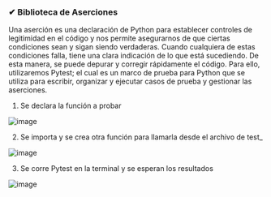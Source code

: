 ### ✔ Biblioteca de Aserciones

Una aserción es una declaración de Python para establecer controles de legitimidad en el código y nos permite asegurarnos de que ciertas condiciones sean y sigan siendo verdaderas. Cuando cualquiera de estas condiciones falla, tiene una clara indicación de lo que está sucediendo. De esta manera, se puede depurar y corregir rápidamente el código. Para ello, utilizaremos Pytest; el cual es un marco de prueba para Python que se utiliza para escribir, organizar y ejecutar casos de prueba y gestionar las aserciones.

1) Se declara la función a probar

![image](https://user-images.githubusercontent.com/116747654/203582494-ff322737-5186-46d2-917a-3cea4793ba98.png)

2) Se importa y se crea otra función para llamarla desde el archivo de test_

![image](https://user-images.githubusercontent.com/116747654/203582851-1937cccd-b1e9-4de1-9a6a-e7c249fd6945.png)

3) Se corre Pytest en la terminal y se esperan los resultados

![image](https://user-images.githubusercontent.com/116747654/203583123-b10f79c2-931f-48af-a747-0368092c9a97.png)



